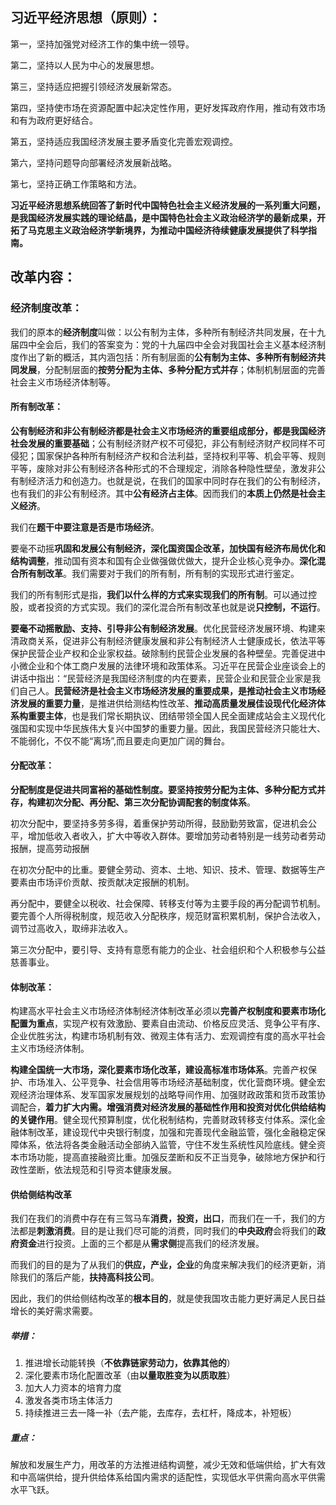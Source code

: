 ## 习近平经济思想（原则）：

第一，坚持加强党对经济工作的集中统一领导。

第二，坚持以人民为中心的发展思想。

第三，坚持适应把握引领经济发展新常态。

第四，坚持使市场在资源配置中起决定性作用，更好发挥政府作用，推动有效市场和有为政府更好结合。

第五，坚持适应我国经济发展主要矛盾变化完善宏观调控。

第六，坚持问题导向部署经济发展新战略。

第七，坚持正确工作策略和方法。

**习近平经济思想系统回答了新时代中国特色社会主义经济发展的一系列重大问题，是我国经济发展实践的理论结晶，是中国特色社会主义政治经济学的最新成果，开拓了马克思主义政治经济学新境界，为推动中国经济待续健康发展提供了科学指南。**
## 改革内容：
### 经济制度改革：
我们的原本的**经济制度**叫做：以公有制为主体，多种所有制经济共同发展，在十九届四中全会后，我们的答案变为：党的十九届四中全会对我国社会主义基本经济制度作出了新的概活，其内涵包括：所有制层面的**公有制为主体、多种所有制经济共同发展**，分配制层面的**按劳分配为主体、多种分配方式并存**；体制机制层面的完善社会主义市场经济体制等。

#### 所有制改革：
**公有制经济和非公有制经济都是社会主义市场经济的重要组成部分，都是我国经济社会发展的重要基础**；公有制经济财产权不可侵犯，非公有制经济财产权同样不可侵犯；国家保护各种所有制经济产权和合法利益，坚持权利平等、机会平等、规则平等，废除对非公有制经济各种形式的不合理规定，消除各种隐性壁垒，激发非公有制经济活力和创造力。也就是说，在我们的国家中同时存在我们的公有制经济，也有我们的非公有制经济。其中**公有经济占主体**。因而我们的**本质上仍然是社会主义经济**。

我们在**题干中要注意是否是市场经济**。

要毫不动摇**巩固和发展公有制经济，深化国资国企改革，加快国有经济布局优化和结构调整**，推动国有资本和国有企业做强做优做大，提升企业核心竞争办。**深化混合所有制改革**。我们需要对于我们的所有制，所有制的实现形式进行鉴定。

我们的所有制形式是指，**我们以什么样的方式来实现我们的所有制**。可以通过控股，或者投资的方式实现。我们的深化混合所有制改革也就是说**只控制，不运行**。

**要毫不动摇散励、支持、引导非公有制经济发展**。优化民营经济发展环境、构建来清政商关系，促进非公有制经济健康发展和非公有制经济人士健康成长，依法平等保护民营企业产权和企业家权益。破除制约民营企业发展的各种壁垒。完善促进中小微企业和个体工商户发展的法律环境和政策体系。习近平在民营企业座谈会上的讲话中指出：“民营经济是我国经济制度的内在要素，民营企业和民营企业家是我们自己人。**民营经济是社会主义市场经济发展的重要成果，是推动社会主义市场经济发展的重要力量**，是推进供给测结构性改革、**推动高质量发展佳设现代化经济体系构重要主体**，也是我们常长期执议、团结带领全国人民全面建成站会主义现代化强国和实现中华民族伟大复兴中国梦的重要力量。因此，我国民营经济只能壮大、不能弱化，不仅不能“离场”,而且要走向更加广阔的舞台。

#### 分配改革：
**分配制度是促进共同富裕的基础性制度。要坚持按劳分配为主体、多种分配方式并存，构建初次分配、再分配、第三次分配协调配套的制度体系**。

初次分配中，要坚持多劳多得，着重保护劳动所得，鼓励勤劳致富，促进机会公平，增加低收入者收入，扩大中等收入群体。要增加劳动者特别是一线劳动者劳动报酬，提高劳动报酬

在初次分配中的比重。要健全劳动、资本、土地、知识、技术、管理、数据等生产要素由市场评价贡献、按贡献决定报酬的机制。

再分配中，要健全以税收、社会保障、转移支付等为主要手段的再分配调节机制。要完善个人所得税制度，规范收入分配秩序，规范财富积累机制，保护合法收入，调节过高收入，取缔非法收入。

第三次分配中，要引导、支持有意愿有能力的企业、社会组织和个人积极参与公益慈善事业。

#### 体制改革：
构建高水平社会主义市场经济体制经济体制改革必须以**完善产权制度和要素市场化配置为重点**，实现产权有效激励、要素自由流动、价格反应灵活、竞争公平有序、企业优胜劣汰，构建市场机制有效、微观主体有活力、宏观调控有度的高水平社会主义市场经济体制。

**构建全国统一大市场，深化要素市场化改革，建设高标准市场体系**。完善产权保护、市场准入、公平竞争、社会信用等市场经济基础制度，优化营商环境。健全宏观经济治理体系、发军国家发展规划的战略导间作用、加强财政政策和货币政策协调配合，**着力扩大内需。增强消费对经济发展的基础性作用和投资对优化供给结构的关键作用**。健全现代预算制度，优化税制结构，完善财政转移支付体系。深化金融体制改革，建设现代中央银行制度，加强和完善现代金融监管，强化金融稳定保障体系，依法将各类金融活动全部纳入监管，守住不发生系统性风险底线。健全资本市场功能，提高直接融资比重。加强反垄断和反不正当竞争，破除地方保护和行政性垄断，依法规范和引导资本健康发展。

#### 供给侧结构改革
我们在我们的消费中存在有三驾马车**消费，投资，出口**，而我们在一千，我们的方法都是**刺激消费**。目的是让我们尽可能的消费，同时我们的**中央政府**会将我们的**政府资金**进行投资。上面的三个都是从**需求侧**提高我们的经济发展。

而我们的目的是为了从我们的**供应，产业，企业**的角度来解决我们的经济更新，消除我们的落后产能，**扶持高科技公司**。

因此，我们的供给侧结构改革的**根本目的**，就是使我国攻击能力更好满足人民日益增长的美好需求需要。

##### 举措：
1. 推进增长动能转换（**不依靠链家劳动力，依靠其他的**）
2. 深化要素市场化配置改革（由**以量取胜变为以质取胜**）
3. 加大人力资本的培育力度
4. 激发各类市场主体活力
5. 持续推进三去一降一补（去产能，去库存，去杠杆，降成本，补短板）

##### 重点：
解放和发展生产力，用改革的方法推进结构调整，减少无效和低端供给，扩大有效和中高端供给，提升供给体系给国内需求的适配性，实现低水平供需向高水平供需水平飞跃。

